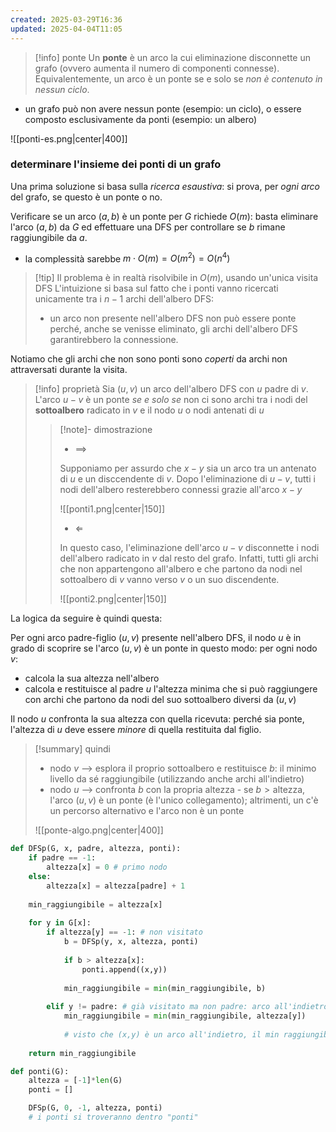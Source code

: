 ```yaml
---
created: 2025-03-29T16:36
updated: 2025-04-04T11:05
---
```

> [!info] ponte
> Un **ponte** è un arco la cui eliminazione disconnette un grafo (ovvero aumenta il numero di componenti connesse). Equivalentemente, un arco è un ponte se e solo se *non è contenuto in nessun ciclo*. 

- un grafo può non avere nessun ponte (esempio: un ciclo), o essere composto esclusivamente da ponti (esempio: un albero)

![[ponti-es.png|center|400]]

### determinare l'insieme dei ponti di un grafo
Una prima soluzione si basa sulla *ricerca esaustiva*: si prova, per *ogni arco* del grafo, se questo è un ponte o no.

Verificare se un arco $(a,b)$ è un ponte per $G$ richiede $O(m)$: basta eliminare l'arco $(a,b)$ da $G$ ed effettuare una DFS per controllare se $b$ rimane raggiungibile da $a$.
- la complessità sarebbe $m\cdot O(m)=O(m^2)=O(n^4)$

>[!tip] Il problema è in realtà risolvibile in $O(m)$, usando un'unica visita DFS
>L'intuizione si basa sul fatto che i ponti vanno ricercati unicamente tra i $n-1$ archi dell'albero DFS: 
>- un arco non presente nell'albero DFS non può essere ponte perché, anche se venisse eliminato, gli archi dell'albero DFS garantirebbero la connessione.

Notiamo che gli archi che non sono ponti sono *coperti* da archi non attraversati durante la visita.

>[!info] proprietà
>Sia $(u,v)$ un arco dell'albero DFS con $u$ padre di $v$. L'arco $u-v$ è un ponte *se e solo se* non ci sono archi tra i nodi del **sottoalbero** radicato in $v$ e il nodo $u$ o nodi antenati di $u$
>
>>[!note]- dimostrazione
>> - $\implies$
>> 
>> Supponiamo per assurdo che $x-y$ sia un arco tra un antenato di $u$ e un disccendente di $v$. Dopo l'eliminazione di $u-v$, tutti i nodi dell'albero resterebbero connessi grazie all'arco $x-y$
>> 
>> ![[ponti1.png|center|150]]
>> 
>> - $\Longleftarrow$
>>
>>In questo caso, l'eliminazione dell'arco $u-v$ disconnette i nodi dell'albero radicato in $v$ dal resto del grafo. Infatti, tutti gli archi che non appartengono all'albero e che partono da nodi nel sottoalbero di $v$ vanno verso $v$ o un suo discendente.
>>
>>![[ponti2.png|center|150]]

La logica da seguire è quindi questa:

Per ogni arco padre-figlio $(u,v)$ presente nell'albero DFS, il nodo $u$ è in grado di scoprire se l'arco $(u,\,v)$ è un ponte in questo modo: per ogni nodo $v$:
- calcola la sua altezza nell'albero
- calcola e restituisce al padre $u$ l'altezza minima che si può raggiungere con archi che partono da nodi del suo sottoalbero diversi da $(u,\,v)$

Il nodo $u$ confronta la sua altezza con quella ricevuta: perché sia ponte, l'altezza di $u$ deve essere *minore* di quella restituita dal figlio.

>[!summary] quindi
>- nodo $v$ --> esplora il proprio sottoalbero e restituisce $b$: il minimo livello da sé raggiungibile (utilizzando anche archi all'indietro)
>- nodo $u$ --> confronta $b$ con la propria altezza - se $b>\text{altezza}$, l'arco $(u,\,v)$ è un ponte (è l'unico collegamento); altrimenti, un c'è un percorso alternativo e l'arco non è un ponte
>
>![[ponte-algo.png|center|400]]

```python
def DFSp(G, x, padre, altezza, ponti):
	if padre == -1:
		altezza[x] = 0 # primo nodo
	else:
		altezza[x] = altezza[padre] + 1
	
	min_raggiungibile = altezza[x]
	
	for y in G[x]:
		if altezza[y] == -1: # non visitato
			b = DFSp(y, x, altezza, ponti)
			
			if b > altezza[x]:
				ponti.append((x,y))
			
			min_raggiungibile = min(min_raggiungibile, b)
		
		elif y != padre: # già visitato ma non padre: arco all'indietro
			min_raggiungibile = min(min_raggiungibile, altezza[y])
			
			# visto che (x,y) è un arco all'indietro, il min raggiungibile sarà sicuramente <= altezza[y] (y potrebbe arrivare ancora più indietro)
	
	return min_raggiungibile

def ponti(G):
	altezza = [-1]*len(G)
	ponti = []

	DFSp(G, 0, -1, altezza, ponti) 
	# i ponti si troveranno dentro "ponti"
```